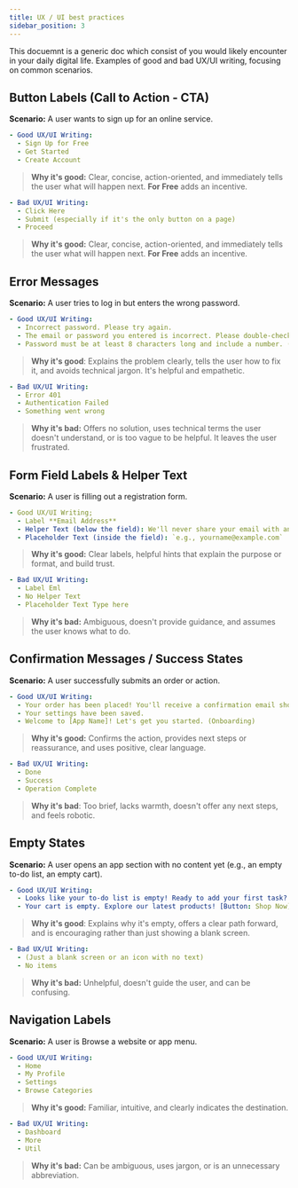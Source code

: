 ```yaml
---
title: UX / UI best practices
sidebar_position: 3
---
```


This docuemnt is a generic doc which consist of  you would likely encounter in your daily digital life. Examples of good and bad UX/UI writing, focusing on common scenarios.

## Button Labels (Call to Action - CTA)

  **Scenario:** A user wants to sign up for an online service.

```yaml
- Good UX/UI Writing:
  - Sign Up for Free
  - Get Started
  - Create Account
```

>**Why it's good:** Clear, concise, action-oriented, and immediately tells the user what will happen next. **For Free** adds an incentive.

```yaml
- Bad UX/UI Writing:
  - Click Here
  - Submit (especially if it's the only button on a page)
  - Proceed
```

> **Why it's good:** Clear, concise, action-oriented, and immediately tells the user what will happen next. **For Free** adds an incentive.

## Error Messages

 **Scenario:** A user tries to log in but enters the wrong password.

```yaml
- Good UX/UI Writing:
  - Incorrect password. Please try again.
  - The email or password you entered is incorrect. Please double-check and try again.
  - Password must be at least 8 characters long and include a number. (for a registration error)
```

>**Why it's good**: Explains the problem clearly, tells the user how to fix it, and avoids technical jargon. It's helpful and empathetic.

```yaml
- Bad UX/UI Writing:
  - Error 401
  - Authentication Failed
  - Something went wrong
```

>**Why it's bad:** Offers no solution, uses technical terms the user doesn't understand, or is too vague to be helpful. It leaves the user frustrated.

## Form Field Labels & Helper Text

  **Scenario:** A user is filling out a registration form.

```yaml
- Good UX/UI Writing;
  - Label **Email Address**
  - Helper Text (below the field): We'll never share your email with anyone else. (Privacy reassurance)
  - Placeholder Text (inside the field): `e.g., yourname@example.com`
```

>**Why it's good:** Clear labels, helpful hints that explain the purpose or format, and build trust.

```yaml
- Bad UX/UI Writing:
  - Label Eml
  - No Helper Text
  - Placeholder Text Type here
```

>**Why it's bad:** Ambiguous, doesn't provide guidance, and assumes the user knows what to do.

## Confirmation Messages / Success States

  **Scenario:** A user successfully submits an order or action.

```yaml
- Good UX/UI Writing:
  - Your order has been placed! You'll receive a confirmation email shortly.
  - Your settings have been saved.
  - Welcome to [App Name]! Let's get you started. (Onboarding)
```

>**Why it's good:** Confirms the action, provides next steps or reassurance, and uses positive, clear language.

```yaml
- Bad UX/UI Writing:
  - Done
  - Success
  - Operation Complete
```

>**Why it's bad**: Too brief, lacks warmth, doesn't offer any next steps, and feels robotic.

## Empty States

  **Scenario:** A user opens an app section with no content yet (e.g., an empty to-do list, an empty cart).

```yaml
- Good UX/UI Writing:
  - Looks like your to-do list is empty! Ready to add your first task? [Button: Add a Task]
  - Your cart is empty. Explore our latest products! [Button: Shop Now]
```

>**Why it's good**: Explains why it's empty, offers a clear path forward, and is encouraging rather than just showing a blank screen.

```yaml
- Bad UX/UI Writing:
  - (Just a blank screen or an icon with no text)
  - No items
```

>**Why it's bad:** Unhelpful, doesn't guide the user, and can be confusing.

## Navigation Labels

  **Scenario:** A user is Browse a website or app menu.

```yaml
- Good UX/UI Writing:
  - Home
  - My Profile
  - Settings
  - Browse Categories
```

>**Why it's good:** Familiar, intuitive, and clearly indicates the destination.

```yaml
- Bad UX/UI Writing:
  - Dashboard
  - More
  - Util
```

>**Why it's bad:** Can be ambiguous, uses jargon, or is an unnecessary abbreviation.
